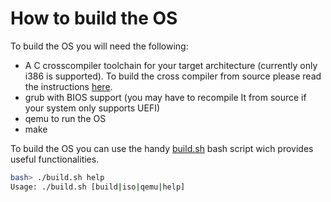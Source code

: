 # How to build the OS

To build the OS you will need the following:
- A C crosscompiler toolchain for your target architecture (currently
  only i386 is supported). To build the cross compiler from source
  please read the instructions [here](https://wiki.osdev.org/GCC_Cross-Compiler).
- grub with BIOS support (you may have to recompile It from source if
  your system only supports UEFI)
- qemu to run the OS
- make

To build the OS you can use the handy [build.sh](./build.sh) bash
script wich provides useful functionalities.
```bash
bash> ./build.sh help
Usage: ./build.sh [build|iso|qemu|help]
```

